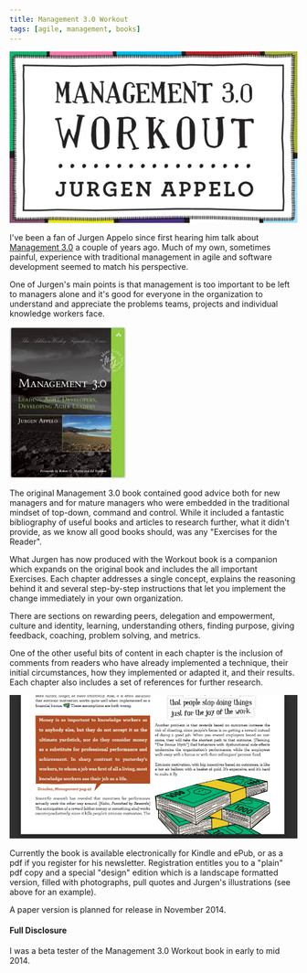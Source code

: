 ```yaml
---
title: Management 3.0 Workout
tags: [agile, management, books]
---
```


![cover](/img/posts/management-30-workout/management-30-workout.webp)

I've been a fan of Jurgen Appelo since first hearing him talk about [Management 3.0](http://www.management30.com/)
a couple of years ago. Much of my own, sometimes painful, experience with
traditional management in agile and software development seemed to match
his perspective.

One of Jurgen's main points is that management is too important to be left to
managers alone and it's good for everyone in the organization to understand and appreciate
the problems teams, projects and individual knowledge workers face.

![original](/img/posts/management-30-workout/management-30.webp)

The original Management 3.0 book contained good advice both for new managers
and for mature managers who were embedded in the traditional mindset of top-down,
command and control. While it included a fantastic bibliography of useful books
and articles to research further, what it didn't provide, as we know all
good books should, was any "Exercises for the Reader".

What Jurgen has now produced with the Workout book is a companion which expands
on the original book and includes the all important Exercises. Each chapter addresses
a single concept, explains the reasoning behind it and several step-by-step
instructions that let you implement the change immediately in your own organization.

There are sections on rewarding peers, delegation and empowerment, culture and
identity, learning, understanding others, finding purpose, giving feedback, coaching,
problem solving, and metrics.

One of the other useful bits of content in each chapter is the inclusion of
comments from readers who have already implemented a technique, their initial
circumstances, how they implemented or adapted it, and their results. Each
chapter also includes a set of references for further research.

![design edition](/img/posts/management-30-workout/design-edition.webp)

Currently the book is available electronically for Kindle and ePub, or as a
pdf if you register for his newsletter. Registration entitles you to a "plain"
pdf copy and a special "design" edition which is a landscape formatted
version, filled with photographs, pull quotes and Jurgen's illustrations
(see above for an example).

A paper version is planned for release in November 2014.

<div class="alert alert-info">
<h4>Full Disclosure</h4>
I was a beta tester of the Management 3.0 Workout book in early to mid 2014.
</div>
